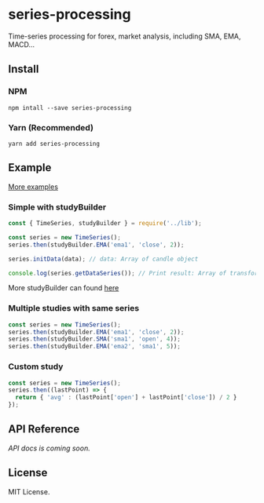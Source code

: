 # series-processing
Time-series processing for forex, market analysis, including SMA, EMA, MACD...

## Install

### NPM

`npm intall --save series-processing`

### Yarn (Recommended)

`yarn add series-processing`

## Example

[More examples](https://github.com/kimkha/series-processing/tree/master/example)

### Simple with studyBuilder

```javascript
const { TimeSeries, studyBuilder } = require('../lib');

const series = new TimeSeries();
series.then(studyBuilder.EMA('ema1', 'close', 2));

series.initData(data); // data: Array of candle object

console.log(series.getDataSeries()); // Print result: Array of transformed candle object
```

More studyBuilder can found [here](https://github.com/kimkha/series-processing/tree/master/src/study-builder)

### Multiple studies with same series

```javascript
const series = new TimeSeries();
series.then(studyBuilder.EMA('ema1', 'close', 2));
series.then(studyBuilder.SMA('sma1', 'open', 4));
series.then(studyBuilder.EMA('ema2', 'sma1', 5));
```

### Custom study

```javascript
const series = new TimeSeries();
series.then((lastPoint) => {
  return { 'avg' : (lastPoint['open'] + lastPoint['close']) / 2 }
});
```

## API Reference

_API docs is coming soon._

## License

MIT License.